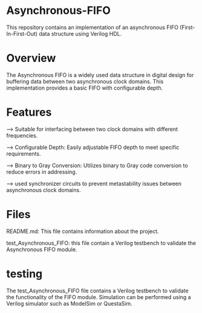 # Asynchronous-FIFO

This repository contains an implementation of an asynchronous FIFO (First-In-First-Out) data structure using Verilog HDL.


# Overview
The Asynchronous FIFO is a widely used data structure in digital design for buffering data between two asynchronous clock domains. This implementation provides a basic FIFO with configurable depth.


# Features
--> Suitable for interfacing between two clock domains with different frequencies.

--> Configurable Depth: Easily adjustable FIFO depth to meet specific requirements.

--> Binary to Gray Conversion: Utilizes binary to Gray code conversion to reduce errors in addressing.

--> used synchronizer circuits to prevent metastability issues between asynchronous clock domains.

# Files
README.md: This file contains information about the project.

test_Asynchronous_FIFO: this file contain a Verilog testbench to validate the Asynchronous FIFO module.

# testing

The test_Asynchronous_FIFO file contains a Verilog testbench to validate the functionality of the FIFO module. Simulation can be performed using a Verilog simulator such as ModelSim or QuestaSim.
